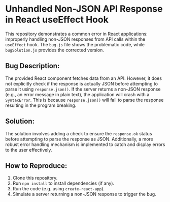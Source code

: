 # Unhandled Non-JSON API Response in React useEffect Hook

This repository demonstrates a common error in React applications: improperly handling non-JSON responses from API calls within the `useEffect` hook.  The `bug.js` file shows the problematic code, while `bugSolution.js` provides the corrected version.

## Bug Description:

The provided React component fetches data from an API.  However, it does not explicitly check if the response is actually JSON before attempting to parse it using `response.json()`.  If the server returns a non-JSON response (e.g., an error message in plain text), the application will crash with a `SyntaxError`. This is because `response.json()` will fail to parse the response resulting in the program breaking.

## Solution:

The solution involves adding a check to ensure the `response.ok` status before attempting to parse the response as JSON. Additionally, a more robust error handling mechanism is implemented to catch and display errors to the user effectively.

## How to Reproduce:

1. Clone this repository.
2.  Run `npm install` to install dependencies (if any).
3. Run the code (e.g. using `create-react-app`).
4. Simulate a server returning a non-JSON response to trigger the bug.